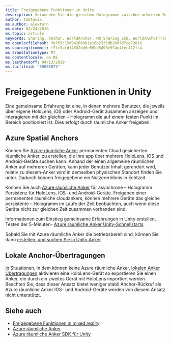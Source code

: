```yaml
---
title: Freigegebene Funktionen in Unity
description: Verwenden Sie die gleichen Hologramme zwischen mehreren Benutzern in einer Unity-Anwendung.
author: thetuvix
ms.author: alexturn
ms.date: 02/24/2019
ms.topic: article
keywords: Sharing, Anchor, WorldAnchor, MR Sharing 250, WorldAnchorTransferBatch, SpatialPerception, Azure, Azure Spatial Anchors, ASA
ms.openlocfilehash: fe755c15d942660b1e16b2335db28d3d7ce72816
ms.sourcegitcommit: f7fc9afdf4632dd9e59bd5493e974e4fec412fc4
ms.translationtype: MT
ms.contentlocale: de-DE
ms.lasthandoff: 04/13/2019
ms.locfileid: "59605074"
---
```

# <a name="shared-experiences-in-unity"></a>Freigegebene Funktionen in Unity

Eine gemeinsame Erfahrung ist eine, in denen mehrere Benutzer, die jeweils über eigene HoloLens, iOS oder Android-Gerät zusammen anzeigen und interagieren mit der gleichen – Hologramm die auf einem festen Punkt im Bereich positioniert ist. Dies erfolgt durch räumliche Anker freigeben.

## <a name="azure-spatial-anchors"></a>Azure Spatial Anchors

Können Sie <a href="https://docs.microsoft.com/azure/spatial-anchors/overview" target="_blank">Azure räumliche Anker</a> permanenten Cloud gesicherten räumliche Anker, zu erstellen, die Ihre app über mehrere HoloLens, iOS und Android-Geräte suchen kann.  Anhand der einen allgemeine räumlichen Anker auf mehreren Geräten, kann jeder Benutzer Inhalt gerendert wird, relativ zu diesem-Anker wird in demselben physischen Standort finden Sie unter.  Dadurch können freigegebene ein Nutzererlebnis in Echtzeit.

Können Sie auch <a href="https://docs.microsoft.com/azure/spatial-anchors/overview" target="_blank">Azure räumliche Anker</a> für asynchrone – Hologramm Persistenz für HoloLens, IOS- und Android-Geräte.  Freigeben einer permanenten räumliche cloudankers, können mehrere Geräte das gleiche persistente – Hologramm im Laufe der Zeit beobachten, auch wenn diese Geräte nicht zur gleichen Zeit zusammen vorhanden sind.

Informationen zum Einstieg gemeinsame Erfahrungen in Unity erstellen, Testen der 5-Minuten- <a href="https://docs.microsoft.com/azure/spatial-anchors/unity-overview" target="_blank">Azure räumliche Anker Unity-Schnellstarts</a>.

Sobald Sie mit Azure räumliche Anker die betriebsbereit sind, können Sie dann <a href="https://docs.microsoft.com/azure/spatial-anchors/concepts/create-locate-anchors-unity" target="_blank">erstellen, und suchen Sie in Unity Anker</a>.

## <a name="local-anchor-transfers"></a>Lokale Anchor-Übertragungen

In Situationen, in dem können keine Azure räumliche Anker, [lokalen Anker Übertragungen](local-anchor-transfers-in-unity.md) aktivieren eine HoloLens-Gerät so exportieren Sie einen Anker, die durch ein zweites Gerät mit HoloLens importiert werden.  Beachten Sie, dass dieser Ansatz bietet weniger stabil Anchor-Rückruf als Azure räumliche Anker IOS- und Android-Geräte werden von diesem Ansatz nicht unterstützt.

## <a name="see-also"></a>Siehe auch
* [Freigegebene Funktionen in mixed reality](shared-experiences-in-mixed-reality.md)
* <a href="https://docs.microsoft.com/azure/spatial-anchors" target="_blank">Azure räumliche Anker</a>
* <a href="https://docs.microsoft.com/dotnet/api/Microsoft.Azure.SpatialAnchors" target="_blank">Azure räumliche Anker SDK für Unity</a>